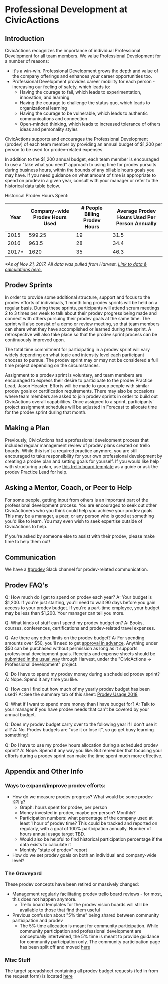 # Professional Development at CivicActions

## Introduction

CivicActions recognizes the importance of individual Professional Development for all team members. We value Professional Development for a number of reasons:

*   It's a win-win. Professional Development grows the depth and value of the company offerings and enhances your career opportunities too.
*   Professional Development provides career mobility for each person - increasing our feeling of safety, which leads to:
    *   Having the courage to fail, which leads to experimentation, innovation, and learning
    *   Having the courage to challenge the status quo, which leads to organizational learning
    *   Having the courage to be vulnerable, which leads to authentic communications and connection
    *   Open-minded thinking, which leads to increased tolerance of others ideas and personality styles

CivicActions supports and encourages the Professional Development (prodev) of each team member by providing an annual budget of $1,200 per person to be used for prodev-related expenses.

In addition to the $1,200 annual budget, each team member is encouraged to use a "take what you need" approach to using time for prodev pursuits during business hours, within the bounds of any billable hours goals you may have. If you need guidance on what amount of time is appropriate to spend on prodev in a given year, consult with your manager or refer to the historical data table below.

Historical Prodev Hours Spent:

| Year   | Company-wide Prodev Hours Used | # People Billing Prodev Hours | Average Prodev Hours Used Per Person Annually |
| ------ | ------------------------------ | ----------------------------- | --------------------------------------------- |
| 2015   | 599.25                         | 19                            | 31.5                                          |
| 2016   | 963.5                          | 28                            | 34.4                                          |
| 2017\* | 1620                           | 35                            | 46.3                                          |

*\*As of Nov 21, 2017. All data was pulled from Harvest. [Link to data & calculations here.](https://docs.google.com/spreadsheets/d/12aWOg9I_nbolpaA9j4vbsv5ABZW2hYXfjkcRwRpTs1I/edit#gid=2143420373)*

## Prodev Sprints

 In order to provide some additional structure, support and focus to the prodev efforts of individuals, 1 month long prodev sprints will be held on a regular basis. During these sprints, participants will attend scrum meetings 2 to 3 times per week to talk about their prodev progress being made and connect with others pursuing their prodev goals at the same time. The sprint will also consist of a demo or review meeting, so that team members can share what they have accomplished or learned during the sprint. A retrospective will also take place so that the prodev sprint process can be continuously improved upon.

The total time commitment for participating in a prodev sprint will vary widely depending on what topic and intensity level each participant chooses to pursue. The prodev sprint may or may not be considered a full time project depending on the circumstances.

Assignment to a prodev sprint is voluntary, and team members are encouraged to express their desire to participate to the prodev Practice Lead, Jason Heaster. Efforts will be made to group people with similar prodev goals or certification requirements. There may also be occasions where team members are asked to join prodev sprints in order to build out CivicActions overall capabilities. Once assigned to a sprint, participants' project assignment schedules will be adjusted in Forecast to allocate time for the prodev sprint during that month.

## Making a Plan

Previously, CivicActions had a professional development process that included regular management review of prodev plans created on trello boards. While this isn't a required practice anymore, you are still encouraged to take responsibility for your own professional development by creating a prodev plan and setting goals for yourself. If you would like help with structuring a plan, use [this trello board template](https://trello.com/b/p7FOD0Ju/template-professional-development-and-community-participation) as a guide or ask the prodev Practice Lead for help.

## Asking a Mentor, Coach, or Peer to Help

For some people, getting input from others is an important part of the professional development process. You are encouraged to seek out other CivicActioners who you think could help you achieve your prodev goals. This may be a manager, a peer, or any person who is good at something you'd like to learn. You may even wish to seek expertise outside of CivicActions to help.

If you're asked by someone else to assist with their prodev, please make time to help them out!

## Communication

We have a [#prodev](https://civicactions.slack.com/messages/prodev) Slack channel for prodev-related communication.

## Prodev FAQ's

Q: How much do I get to spend on prodev each year?
A: Your budget is $1,200. If you're just starting, you'll need to wait 90 days before you gain access to your prodev budget. If you're a part-time employee, your budget may be less than $1,200. Your manager can tell you more.

Q: What kinds of stuff can I spend my prodev budget on?
A: Books, courses, conferences, certifications and prodev-related travel expenses.

Q: Are there any other limits on the prodev budget?
A: For spending amounts over $50, you'll need to get [approval in advance](expenses.md). Anything under $50 can be purchased without permission as long as it supports professional development goals. Receipts and expense sheets should be [submitted in the usual way](../04-how-we-work/tools/harvest.md#tracking-expenses) through Harvest, under the "CivicActions -> Professional development" project.

Q: Do I have to spend my prodev money during a scheduled prodev sprint?
A: Nope. Spend it any time you like.

Q: How can I find out how much of my yearly prodev budget has been used?
A: See the summary tab of this sheet:  [Prodev Usage 2018](https://docs.google.com/spreadsheets/d/1fi1B2Gx37NpBtZxY8yR_J0hfKRxGzMy4vSn764IxTRA/edit#gid=98617197)

Q: What if I want to spend more money than I have budget for?
A: Talk to your manager if you have prodev needs that can't be covered by your annual budget.

Q: Does my prodev budget carry over to the following year if I don't use it all?
A: No. Prodev budgets are "use it or lose it", so go get busy learning something!

Q: Do I have to use my prodev hours allocation during a scheduled prodev sprint?
A: Nope. Spend it any way you like. But remember that focusing your efforts during a prodev sprint can make the time spent much more effective.

## Appendix and Other Info

### Ways to expand/improve prodev efforts:

*   How do we measure prodev progress? What would be some prodev KPI's?
    *   Graph: hours spent for prodev, per person
    *   Money invested in prodev, maybe per person? Monthly?
    *   Participation numbers: what percentage of the company used at least 1 hour of prodev time? This could be tracked and reported on regularly, with a goal of 100% participation annually. Number of hours annual usage target TBD.
    *   Would also be helpful to find historical participation percentage if the data exists to calculate it
    *   Monthly "state of prodev" report
*   How do we set prodev goals on both an individual and company-wide level?

### The Graveyard

These prodev concepts have been retired or massively changed:

*   Management regularly facilitating prodev trello board reviews - for most, this does not happen anymore.
    *   Trello board templates for the prodev vision boards will still be available to those that find them useful
*   Previous confusion about "5% time" being shared between community participation and prodev
    *   The 5% time allocation is meant for community participation. While community participation and professional development are conceptually intertwined, the 5% time is meant to provide guidance for community participation only. The community participation page has been split off and moved [here](/community-participation.md)

### Misc Stuff

The target spreadsheet containing all prodev budget requests (fed in from the request form) is located [here](https://docs.google.com/spreadsheets/d/1vPhvHskomF7kBHvVw2WljTqel643SJpdNlyWgwKGaQE/edit#gid=1289927279)
